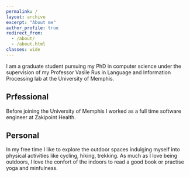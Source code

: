 ```yaml
---
permalink: /
layout: archive
excerpt: "About me"
author_profile: true
redirect_from:
  - /about/
  - /about.html
classes: wide
---
```


I am a graduate student pursuing my PhD in computer science under the supervision of my Professor Vasile Rus in Language and Information Processing lab at the University of Memphis.

## Prfessional

Before joining the University of Memphis I worked as a full time software engineer at Zakipoint Health.

## Personal

In my free time I like to explore the outdoor spaces indulging myself into physical activities like cycling, hiking, trekking. As much as I love being outdoors, I love the confort of the indoors to read a good book or practise yoga and minfulness.
